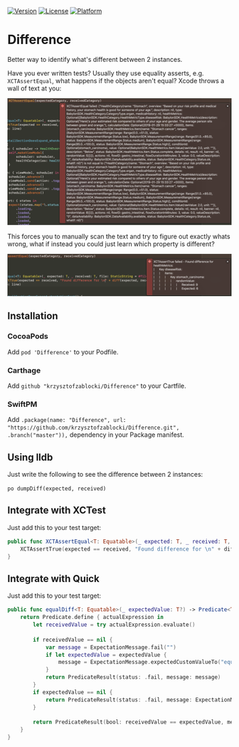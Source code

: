 [![Version](https://img.shields.io/cocoapods/v/Difference.svg?style=flat)](http://cocoapods.org/pods/Difference)
[![License](https://img.shields.io/cocoapods/l/Difference.svg?style=flat)](http://cocoapods.org/pods/Difference)
[![Platform](https://img.shields.io/cocoapods/p/Difference.svg?style=flat)](http://cocoapods.org/pods/Difference)

# Difference

Better way to identify what's different between 2 instances.

Have you ever written tests? 
Usually they use equality asserts, e.g. `XCTAssertEqual`, what happens if the objects aren't equal? Xcode throws a wall of text at you:

![](Resources/before.png)

This forces you to manually scan the text and try to figure out exactly whats wrong, what if instead you could just learn which property is different?

![](Resources/after.png)

## Installation

### CocoaPods

Add `pod 'Difference'` to your Podfile.

### Carthage

Add `github "krzysztofzablocki/Difference"` to your Cartfile.

### SwiftPM

Add `.package(name: "Difference", url: "https://github.com/krzysztofzablocki/Difference.git", .branch("master")),` dependency in your Package manifest.

## Using lldb

Just write the following to see the difference between 2 instances:

`po dumpDiff(expected, received)`


## Integrate with XCTest
Just add this to your test target:

```swift
public func XCTAssertEqual<T: Equatable>(_ expected: T, _ received: T, file: StaticString = #filePath, line: UInt = #line) {
    XCTAssertTrue(expected == received, "Found difference for \n" + diff(expected, received).joined(separator: ", "), file: file, line: line)
}
```

## Integrate with Quick
Just add this to your test target:

```swift
public func equalDiff<T: Equatable>(_ expectedValue: T?) -> Predicate<T> {
    return Predicate.define { actualExpression in
        let receivedValue = try actualExpression.evaluate()

        if receivedValue == nil {
            var message = ExpectationMessage.fail("")
            if let expectedValue = expectedValue {
                message = ExpectationMessage.expectedCustomValueTo("equal <\(expectedValue)>", "nil")
            }
            return PredicateResult(status: .fail, message: message)
        }
        if expectedValue == nil {
            return PredicateResult(status: .fail, message: ExpectationMessage.fail("").appendedBeNilHint())
        }

        return PredicateResult(bool: receivedValue == expectedValue, message: ExpectationMessage.fail("Found difference for " + diff(expectedValue, receivedValue).joined(separator: ", ")))
    }
}
```

